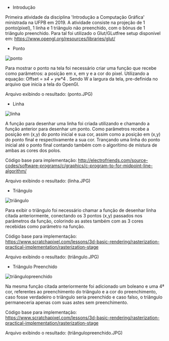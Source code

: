 - Introdução

Primeira atividade da disciplina 'Introdução a Computação Gráfica' ministrada na UFPB em 2019.
A atividade consiste na projeção de 1 ponto(pixel), 1 linha e 1 triângulo não preenchido, com o bônus de 1 triângulo preenchido.
Para tal foi utilizado o Glut/GLutfree setup disponível em: https://www.opengl.org/resources/libraries/glut/

- Ponto

![ponto](https://user-images.githubusercontent.com/30871470/61192895-20f4ed00-a68e-11e9-88b8-7398ade67530.JPG)

Para mostrar o ponto na tela foi necessário criar uma função que recebe como parâmetros: a posição em x, em y e a cor do pixel. Utilizando a equação: Offset = x*4 + y*w*4 . Sendo W a largura da tela, pre-definida no arquivo que inicia a tela do OpenGl.

Arquivo exibindo o resultado: (ponto.JPG)

- Linha

![linha](https://user-images.githubusercontent.com/30871470/61192920-336f2680-a68e-11e9-89db-0e21910ac264.JPG)

A função para desenhar uma linha foi criada utilizando e chamando a função anterior para desenhar um ponto. Como parâmetros recebe a posição em (x,y) do ponto inicial e sua cor, assim como a posição em (x,y) do ponto final e respectivamente a sua cor. Trançando uma linha do ponto inicial até o ponto final contando também com o algorítimo de mistura de ambas as cores dos polos.

Código base para implementação:  http://electrofriends.com/source-codes/software-programs/c/graphics/c-program-to-for-midpoint-line-algorithm/

Arquivo exibindo o resultado: (linha.JPG)

- Triângulo

![triângulo](https://user-images.githubusercontent.com/30871470/61192933-408c1580-a68e-11e9-88f9-504c7b68a556.JPG)

Para exibir o triângulo foi necessário chamar a função de desenhar linha citada anteriormente, conectando os 3 pontos (x,y) passados nos parâmetros da função, colorindo as astes também com as 3 cores recebidas como parâmetro na função.

Código base para implementação: https://www.scratchapixel.com/lessons/3d-basic-rendering/rasterization-practical-implementation/rasterization-stage

Arquivo exibindo o resultado: (triângulo.JPG)

- Triângulo Preenchido

![triângulopreenchido](https://user-images.githubusercontent.com/30871470/61192947-50a3f500-a68e-11e9-8cba-977f578b78a9.JPG)

Na mesma função citada anteriormente foi adicionado um boleano e uma 4ª cor, referentes ao preenchimento do triângulo e a cor do preenchimento, caso fosse verdadeiro o triângulo seria preenchido e caso falso, o triângulo permaneceria apenas com suas astes sem preenchimento.

Código base para implementação: https://www.scratchapixel.com/lessons/3d-basic-rendering/rasterization-practical-implementation/rasterization-stage

Arquivo exibindo o resultado: (triângulopreenchido.JPG)
